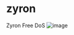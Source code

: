 # zyron
Zyron Free DoS
![image](https://github.com/user-attachments/assets/5d922b4e-0a1e-4eb4-8c62-877ef247088d)
